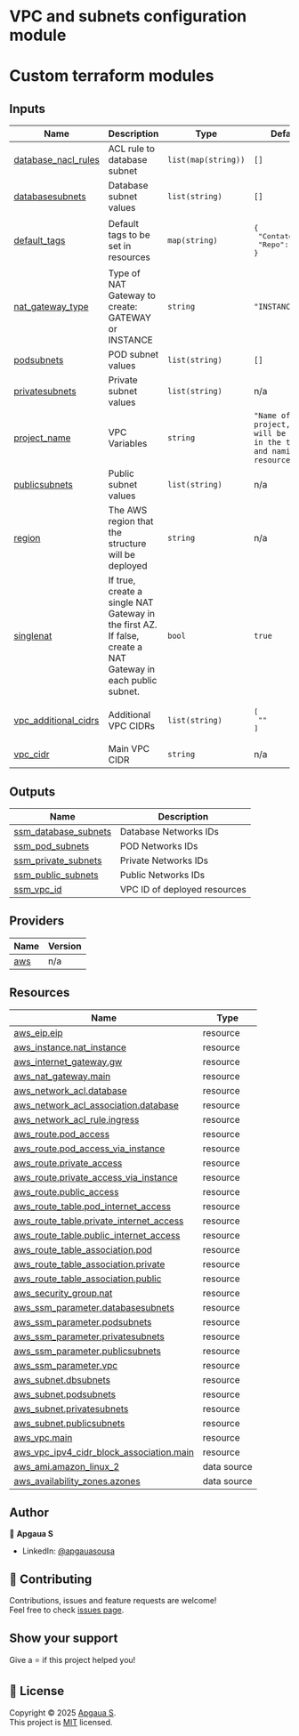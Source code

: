 # VPC and subnets configuration module

<!-- BEGIN_TF_DOCS -->
# Custom terraform modules
## Inputs

| Name | Description | Type | Default | Required |
|------|-------------|------|---------|:--------:|
| <a name="input_database_nacl_rules"></a> [database\_nacl\_rules](#input\_database\_nacl\_rules) | ACL rule to database subnet | `list(map(string))` | `[]` | no |
| <a name="input_databasesubnets"></a> [databasesubnets](#input\_databasesubnets) | Database subnet values | `list(string)` | `[]` | no |
| <a name="input_default_tags"></a> [default\_tags](#input\_default\_tags) | Default tags to be set in resources | `map(string)` | <pre>{<br>  "Contato": "",<br>  "Repo": ""<br>}</pre> | no |
| <a name="input_nat_gateway_type"></a> [nat\_gateway\_type](#input\_nat\_gateway\_type) | Type of NAT Gateway to create: GATEWAY or INSTANCE | `string` | `"INSTANCE"` | no |
| <a name="input_podsubnets"></a> [podsubnets](#input\_podsubnets) | POD subnet values | `list(string)` | `[]` | no |
| <a name="input_privatesubnets"></a> [privatesubnets](#input\_privatesubnets) | Private subnet values | `list(string)` | n/a | yes |
| <a name="input_project_name"></a> [project\_name](#input\_project\_name) | VPC Variables | `string` | `"Name of the project, it will be used in the tags and naming of resources"` | no |
| <a name="input_publicsubnets"></a> [publicsubnets](#input\_publicsubnets) | Public subnet values | `list(string)` | n/a | yes |
| <a name="input_region"></a> [region](#input\_region) | The AWS region that the structure will be deployed | `string` | n/a | yes |
| <a name="input_singlenat"></a> [singlenat](#input\_singlenat) | If true, create a single NAT Gateway in the first AZ. If false, create a NAT Gateway in each public subnet. | `bool` | `true` | no |
| <a name="input_vpc_additional_cidrs"></a> [vpc\_additional\_cidrs](#input\_vpc\_additional\_cidrs) | Additional VPC CIDRs | `list(string)` | <pre>[<br>  ""<br>]</pre> | no |
| <a name="input_vpc_cidr"></a> [vpc\_cidr](#input\_vpc\_cidr) | Main VPC CIDR | `string` | n/a | yes |
## Outputs

| Name | Description |
|------|-------------|
| <a name="output_ssm_database_subnets"></a> [ssm\_database\_subnets](#output\_ssm\_database\_subnets) | Database Networks IDs |
| <a name="output_ssm_pod_subnets"></a> [ssm\_pod\_subnets](#output\_ssm\_pod\_subnets) | POD Networks IDs |
| <a name="output_ssm_private_subnets"></a> [ssm\_private\_subnets](#output\_ssm\_private\_subnets) | Private Networks IDs |
| <a name="output_ssm_public_subnets"></a> [ssm\_public\_subnets](#output\_ssm\_public\_subnets) | Public Networks IDs |
| <a name="output_ssm_vpc_id"></a> [ssm\_vpc\_id](#output\_ssm\_vpc\_id) | VPC ID of deployed resources |
## Providers

| Name | Version |
|------|---------|
| <a name="provider_aws"></a> [aws](#provider\_aws) | n/a |


## Resources

| Name | Type |
|------|------|
| [aws_eip.eip](https://registry.terraform.io/providers/hashicorp/aws/latest/docs/resources/eip) | resource |
| [aws_instance.nat_instance](https://registry.terraform.io/providers/hashicorp/aws/latest/docs/resources/instance) | resource |
| [aws_internet_gateway.gw](https://registry.terraform.io/providers/hashicorp/aws/latest/docs/resources/internet_gateway) | resource |
| [aws_nat_gateway.main](https://registry.terraform.io/providers/hashicorp/aws/latest/docs/resources/nat_gateway) | resource |
| [aws_network_acl.database](https://registry.terraform.io/providers/hashicorp/aws/latest/docs/resources/network_acl) | resource |
| [aws_network_acl_association.database](https://registry.terraform.io/providers/hashicorp/aws/latest/docs/resources/network_acl_association) | resource |
| [aws_network_acl_rule.ingress](https://registry.terraform.io/providers/hashicorp/aws/latest/docs/resources/network_acl_rule) | resource |
| [aws_route.pod_access](https://registry.terraform.io/providers/hashicorp/aws/latest/docs/resources/route) | resource |
| [aws_route.pod_access_via_instance](https://registry.terraform.io/providers/hashicorp/aws/latest/docs/resources/route) | resource |
| [aws_route.private_access](https://registry.terraform.io/providers/hashicorp/aws/latest/docs/resources/route) | resource |
| [aws_route.private_access_via_instance](https://registry.terraform.io/providers/hashicorp/aws/latest/docs/resources/route) | resource |
| [aws_route.public_access](https://registry.terraform.io/providers/hashicorp/aws/latest/docs/resources/route) | resource |
| [aws_route_table.pod_internet_access](https://registry.terraform.io/providers/hashicorp/aws/latest/docs/resources/route_table) | resource |
| [aws_route_table.private_internet_access](https://registry.terraform.io/providers/hashicorp/aws/latest/docs/resources/route_table) | resource |
| [aws_route_table.public_internet_access](https://registry.terraform.io/providers/hashicorp/aws/latest/docs/resources/route_table) | resource |
| [aws_route_table_association.pod](https://registry.terraform.io/providers/hashicorp/aws/latest/docs/resources/route_table_association) | resource |
| [aws_route_table_association.private](https://registry.terraform.io/providers/hashicorp/aws/latest/docs/resources/route_table_association) | resource |
| [aws_route_table_association.public](https://registry.terraform.io/providers/hashicorp/aws/latest/docs/resources/route_table_association) | resource |
| [aws_security_group.nat](https://registry.terraform.io/providers/hashicorp/aws/latest/docs/resources/security_group) | resource |
| [aws_ssm_parameter.databasesubnets](https://registry.terraform.io/providers/hashicorp/aws/latest/docs/resources/ssm_parameter) | resource |
| [aws_ssm_parameter.podsubnets](https://registry.terraform.io/providers/hashicorp/aws/latest/docs/resources/ssm_parameter) | resource |
| [aws_ssm_parameter.privatesubnets](https://registry.terraform.io/providers/hashicorp/aws/latest/docs/resources/ssm_parameter) | resource |
| [aws_ssm_parameter.publicsubnets](https://registry.terraform.io/providers/hashicorp/aws/latest/docs/resources/ssm_parameter) | resource |
| [aws_ssm_parameter.vpc](https://registry.terraform.io/providers/hashicorp/aws/latest/docs/resources/ssm_parameter) | resource |
| [aws_subnet.dbsubnets](https://registry.terraform.io/providers/hashicorp/aws/latest/docs/resources/subnet) | resource |
| [aws_subnet.podsubnets](https://registry.terraform.io/providers/hashicorp/aws/latest/docs/resources/subnet) | resource |
| [aws_subnet.privatesubnets](https://registry.terraform.io/providers/hashicorp/aws/latest/docs/resources/subnet) | resource |
| [aws_subnet.publicsubnets](https://registry.terraform.io/providers/hashicorp/aws/latest/docs/resources/subnet) | resource |
| [aws_vpc.main](https://registry.terraform.io/providers/hashicorp/aws/latest/docs/resources/vpc) | resource |
| [aws_vpc_ipv4_cidr_block_association.main](https://registry.terraform.io/providers/hashicorp/aws/latest/docs/resources/vpc_ipv4_cidr_block_association) | resource |
| [aws_ami.amazon_linux_2](https://registry.terraform.io/providers/hashicorp/aws/latest/docs/data-sources/ami) | data source |
| [aws_availability_zones.azones](https://registry.terraform.io/providers/hashicorp/aws/latest/docs/data-sources/availability_zones) | data source |

## Author

👤 **Apgaua S**

* LinkedIn: [@apgauasousa](https://linkedin.com/in/apgauasousa)

## 🤝 Contributing

Contributions, issues and feature requests are welcome!<br />Feel free to check [issues page](/issues).

## Show your support

Give a ⭐️ if this project helped you!

## 📝 License

Copyright © 2025 [Apgaua S](https://github.com/apgaua).<br />
This project is [MIT](LICENSE) licensed.
<!-- END_TF_DOCS -->
